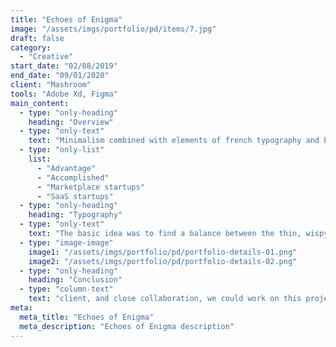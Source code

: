 ```yaml
---
title: "Echoes of Enigma"
image: "/assets/imgs/portfolio/pd/items/7.jpg"
draft: false
category:
  - "Creative"
start_date: "02/08/2019"
end_date: "09/01/2020"
client: "Mashroom"
tools: "Adobe Xd, Figma"
main_content:
  - type: "only-heading"
    heading: "Overview"
  - type: "only-text"
    text: "Minimalism combined with elements of french typography and brutalism helped us to realize the site exactly as we imagined with the client at the beginning: visually restrained, but stylish. Informative and pleasant to use, with an elegant aftertaste of a serious financial institution. Combined with elements of french typography and visually restrained, but stylish. Informative and pleasant to use, with an elegant aftertaste of a serious financial institutional client, and close collaboration."
  - type: "only-list"
    list:
      - "Advantage"
      - "Accomplished"
      - "Marketplace startups"
      - "SaaS startups"
  - type: "only-heading"
    heading: "Typography"
  - type: "only-text"
    text: "The basic idea was to find a balance between the thin, wispy sans-serif used to indicate a ‘futuristic‘ tone, and a bold, masculine font synonymous with ‘construction‘. We came up with something in the middle, leaning towards lighter-weighted fonts, but still with a hint of that blocky ‘construction’ vibe. We use Chaney for general display and when we want to drive attention to the content, and the technical and geometric Sora font for the body copy and paste overall hierachy."
  - type: "image-image"
    image1: "/assets/imgs/portfolio/pd/portfolio-details-01.png"
    image2: "/assets/imgs/portfolio/pd/portfolio-details-02.png"
  - type: "only-heading"
    heading: "Conclusion"
  - type: "column-text"
    text: "client, and close collaboration, we could work on this project quickly, launching the brand and the initial holding page of approximately four pages in five weeks - just in time for their press release. Further pages. This positioning was also considered when defining the color palette. Smoky Black represents trust and confidence while vividly contrasting against light backgrounds, whereas purple represents innovation."
meta:
  meta_title: "Echoes of Enigma"
  meta_description: "Echoes of Enigma description"
---
```

